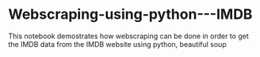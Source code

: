 # Webscraping-using-python---IMDB
This notebook demostrates how webscraping can be done in order to get the IMDB data from the IMDB website using python, beautiful soup
